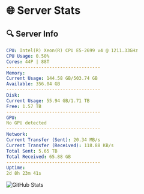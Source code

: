 # 🌐 Server Stats
## 🔍 Server Info
```yaml
CPU: Intel(R) Xeon(R) CPU E5-2699 v4 @ 1211.33GHz
CPU Usage: 0.50%
Cores: 44P | 88T
-----------------------------------
Memory:
Current Usage: 144.58 GB/503.74 GB
Available: 356.04 GB
-----------------------------------
Disk:
Current Usage: 55.94 GB/1.71 TB
Free: 1.57 TB
-----------------------------------
GPU:
No GPU detected
-----------------------------------
Network:
Current Transfer (Sent): 20.34 MB/s
Current Transfer (Received): 118.88 KB/s
Total Sent: 5.65 TB
Total Received: 65.88 GB
-----------------------------------
Uptime:
2d 8h 23m 41s
```
![GitHub Stats](https://img.shields.io/badge/Updated-2025-03-10_05:46:30-blue)